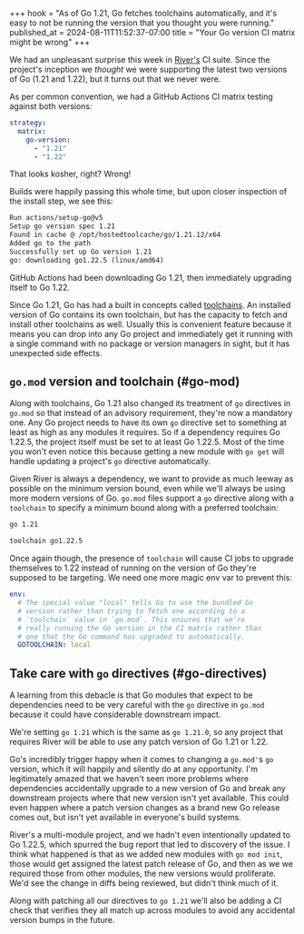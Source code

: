 +++
hook = "As of Go 1.21, Go fetches toolchains automatically, and it's easy to not be running the version that you thought you were running."
published_at = 2024-08-11T11:52:37-07:00
title = "Your Go version CI matrix might be wrong"
+++

We had an unpleasant surprise this week in [River's](https://github.com/riverqueue/river) CI suite. Since the project's inception we _thought_ we were supporting the latest two versions of Go (1.21 and 1.22), but it turns out that we never were.

As per common convention, we had a GitHub Actions CI matrix testing against both versions:

``` yaml
strategy:
  matrix:
    go-version:
      - "1.21"
      - "1.22"
```

That looks kosher, right? Wrong!

Builds were happily passing this whole time, but upon closer inspection of the install step, we see this:

``` txt
Run actions/setup-go@v5
Setup go version spec 1.21
Found in cache @ /opt/hostedtoolcache/go/1.21.12/x64
Added go to the path
Successfully set up Go version 1.21
go: downloading go1.22.5 (linux/amd64)
```

GitHub Actions had been downloading Go 1.21, then immediately upgrading itself to Go 1.22.

Since Go 1.21, Go has had a built in concepts called [toolchains](https://go.dev/doc/toolchain). An installed version of Go contains its own toolchain, but has the capacity to fetch and install other toolchains as well. Usually this is convenient feature because it means you can drop into any Go project and immediately get it running with a single command with no package or version managers in sight, but it has unexpected side effects.

## `go.mod` version and toolchain (#go-mod)

Along with toolchains, Go 1.21 also changed its treatment of `go` directives in `go.mod` so that instead of an advisory requirement, they're now a mandatory one. Any Go project needs to have its own `go` directive set to something at least as high as any modules it requires. So if a dependency requires Go 1.22.5, the project itself must be set to at least Go 1.22.5. Most of the time you won't even notice this because getting a new module with `go get` will handle updating a project's `go` directive automatically.

Given River is always a dependency, we want to provide as much leeway as possible on the minimum version bound, even while we'll always be using more modern versions of Go. `go.mod` files support a `go` directive along with a `toolchain` to specify a minimum bound along with a preferred toolchain:

``` txt
go 1.21

toolchain go1.22.5
```

Once again though, the presence of `toolchain` will cause CI jobs to upgrade themselves to 1.22 instead of running on the version of Go they're supposed to be targeting. We need one more magic env var to prevent this:

``` yaml
env:
  # The special value "local" tells Go to use the bundled Go
  # version rather than trying to fetch one according to a
  # `toolchain` value in `go.mod`. This ensures that we're
  # really running the Go version in the CI matrix rather than
  # one that the Go command has upgraded to automatically.
  GOTOOLCHAIN: local
```

## Take care with `go` directives (#go-directives)

A learning from this debacle is that Go modules that expect to be dependencies need to be very careful with the `go` directive in `go.mod` because it could have considerable downstream impact.

We're setting `go 1.21` which is the same as `go 1.21.0`, so any project that requires River will be able to use any patch version of Go 1.21 or 1.22.

Go's incredibly trigger happy when it comes to changing a `go.mod'`s `go` version, which it will happily and silently do at any opportunity. I'm legitimately amazed that we haven't seen more problems where dependencies accidentally upgrade to a new version of Go and break any downstream projects where that new version isn't yet available. This could even happen where a patch version changes as a brand new Go release comes out, but isn't yet available in everyone's build systems.

River's a multi-module project, and we hadn't even intentionally updated to Go 1.22.5, which spurred the bug report that led to discovery of the issue. I think what happened is that as we added new modules with `go mod init`, those would get assigned the latest patch release of Go, and then as we we required those from other modules, the new versions would proliferate. We'd see the change in diffs being reviewed, but didn't think much of it.

Along with patching all our directives to `go 1.21` we'll also be adding a CI check that verifies they all match up across modules to avoid any accidental version bumps in the future.